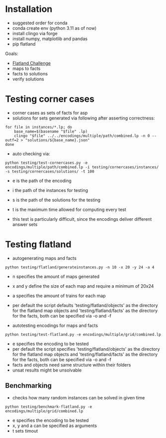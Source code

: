 # Installation
- suggested order for conda
- conda create env (python 3.11 as of now)
- install clingo via forge
- install numpy, matplotlib and pandas
- pip flatland

Goals:
- [Flatland Challenge](https://www.aicrowd.com/challenges/flatland-3)
- maps to facts
- facts to solutions
- verify solutions

# Testing corner cases
- corner cases as sets of facts for asp
- solutions for sets generated via following after asserting correctness:
```
for file in instances/*.lp; do
    base_name=$(basename "$file" .lp)
    clingo "$file" ../../encodings/multiple/path/combined.lp -n 0 --outf=2 > "solutions/${base_name}.json"
done
```

- auto checking via:
```
python testing/test-cornercases.py -e encodings/multiple/path/combined.lp -i testing/cornercases/instances/ -s testing/cornercases/solutions/ -t 100
```
- e is the path of the encoding
- i the path of the instances for testing
- s is the path of the solutions for the testing
- t is the maximum time allowed for computing every test

- this test is particularly difficult, since the encodings deliver different answer sets

# Testing flatland

- autogenerating maps and facts
```
python testing/flatland/generateinstances.py -n 10 -x 20 -y 24 -a 4
```
- n specifies the amount of maps generated
- x and y define the size of each map and require a minimum of 20x24
- a specifies the amount of trains for each map
- per default the script defaults 'testing/flatland/objects' as the directory for the flatland map objects and 'testing/flatland/facts' as the directory for the facts, both can be specified via -o and -f

- autotesting encodings for maps and facts
```
python testing/test-flatland.py -e encodings/multiple/grid/combined.lp
```
- e specifies the encoding to be tested
- per default the script specifies 'testing/flatland/objects' as the directory for the flatland map objects and 'testing/flatland/facts' as the directory for the facts, both can be specified via -o and -f
- facts and objects need same structure within their folders
- unsat results might be unsolvable

## Benchmarking
- checks how many random instances can be solved in given time
```
python testing/benchmark-flatland.py -e encodings/multiple/grid/combined.lp
```
- e specifies the encoding to be tested
- x, y and a can be specified as arguments
- t sets timout